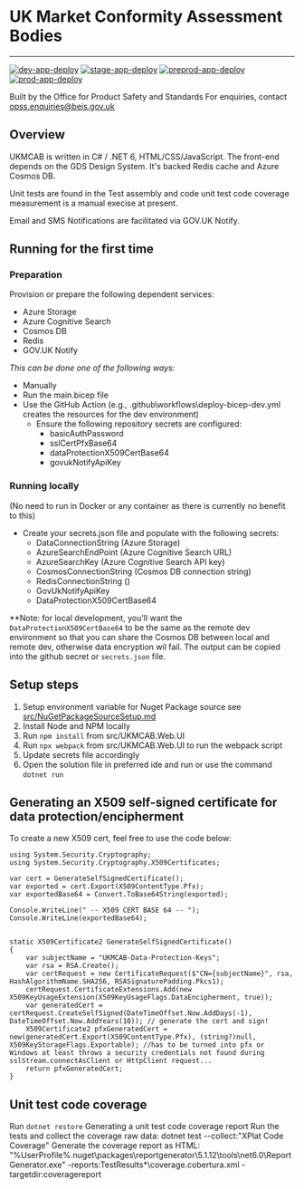 # UK Market Conformity Assessment Bodies
---
[![dev-app-deploy](https://github.com/OfficeForProductSafetyAndStandards/ukmcab/actions/workflows/dev-app-deploy.yml/badge.svg)](https://github.com/OfficeForProductSafetyAndStandards/ukmcab/actions/workflows/dev-app-deploy.yml)
[![stage-app-deploy](https://github.com/OfficeForProductSafetyAndStandards/ukmcab/actions/workflows/stage-app-deploy.yml/badge.svg)](https://github.com/OfficeForProductSafetyAndStandards/ukmcab/actions/workflows/stage-app-deploy.yml)
[![preprod-app-deploy](https://github.com/OfficeForProductSafetyAndStandards/ukmcab/actions/workflows/preprod-app-deploy.yml/badge.svg)](https://github.com/OfficeForProductSafetyAndStandards/ukmcab/actions/workflows/preprod-app-deploy.yml)
[![prod-app-deploy](https://github.com/OfficeForProductSafetyAndStandards/ukmcab/actions/workflows/prod-app-deploy.yml/badge.svg)](https://github.com/OfficeForProductSafetyAndStandards/ukmcab/actions/workflows/prod-app-deploy.yml)

Built by the Office for Product Safety and Standards
For enquiries, contact opss.enquiries@beis.gov.uk

## Overview
UKMCAB is written in C# / .NET 6, HTML/CSS/JavaScript.  The front-end depends on the GDS Design System.
It's backed Redis cache and Azure Cosmos DB.

Unit tests are found in the Test assembly and code unit test code coverage measurement is a manual execise at present. 

Email and SMS Notifications are facilitated via GOV.UK Notify.


## Running for the first time

### Preparation
Provision or prepare the following dependent services:
- Azure Storage
- Azure Cognitive Search
- Cosmos DB
- Redis
- GOV.UK Notify

_This can be done one of the following ways:_
- Manually
- Run the main.bicep file
- Use the GitHub Action (e.g., .github\workflows\deploy-bicep-dev.yml creates the resources for the dev environment)
  - Ensure the following repository secrets are configured:
    - basicAuthPassword
    - sslCertPfxBase64
    - dataProtectionX509CertBase64
    - govukNotifyApiKey


### Running locally 
(No need to run in Docker or any container as there is currently no benefit to this)
- Create your secrets.json file and populate with the following secrets:
  - DataConnectionString (Azure Storage)
  - AzureSearchEndPoint (Azure Cognitive Search URL)
  - AzureSearchKey (Azure Cognitive Search API key)
  - CosmosConnectionString (Cosmos DB connection string)
  - RedisConnectionString ()
  - GovUkNotifyApiKey
  - DataProtectionX509CertBase64
  
**Note: for local development, you'll want the `DataProtectionX509CertBase64` to be the same as the remote dev environment so that you can share the Cosmos DB between local and remote dev, otherwise data encryption wil fail.
The output can be copied into the github secret or `secrets.json` file.

## Setup steps
1. Setup environment variable for Nuget Package source see [src/NuGetPackageSourceSetup.md](https://github.com/OfficeForProductSafetyAndStandards/ukmcab/blob/b772867f448daa8f8eb44a14af47ae5f885debf6/src/NuGetPackageSourceSetup.md)
2. Install Node and NPM locally
3. Run `npm install` from src/UKMCAB.Web.UI
4. Run `npx webpack` from src/UKMCAB.Web.UI to run the webpack script
5. Update secrets file accordingly
6. Open the solution file in preferred ide and run or use the command `dotnet run`

## Generating an X509 self-signed certificate for data protection/encipherment
To create a new X509 cert, feel free to use the code below:
```
using System.Security.Cryptography;
using System.Security.Cryptography.X509Certificates;

var cert = GenerateSelfSignedCertificate();
var exported = cert.Export(X509ContentType.Pfx);
var exportedBase64 = Convert.ToBase64String(exported);

Console.WriteLine(" -- X509 CERT BASE 64 -- ");
Console.WriteLine(exportedBase64);


static X509Certificate2 GenerateSelfSignedCertificate()
{
    var subjectName = "UKMCAB-Data-Protection-Keys";
    var rsa = RSA.Create();
    var certRequest = new CertificateRequest($"CN={subjectName}", rsa, HashAlgorithmName.SHA256, RSASignaturePadding.Pkcs1);
    certRequest.CertificateExtensions.Add(new X509KeyUsageExtension(X509KeyUsageFlags.DataEncipherment, true));
    var generatedCert = certRequest.CreateSelfSigned(DateTimeOffset.Now.AddDays(-1), DateTimeOffset.Now.AddYears(10)); // generate the cert and sign!
    X509Certificate2 pfxGeneratedCert = new(generatedCert.Export(X509ContentType.Pfx), (string?)null, X509KeyStorageFlags.Exportable); //has to be turned into pfx or Windows at least throws a security credentials not found during sslStream.connectAsClient or HttpClient request...
    return pfxGeneratedCert;
}
```


## Unit test code coverage
Run `dotnet restore`
Generating a unit test code coverage report
Run the tests and collect the coverage raw data: dotnet test --collect:"XPlat Code Coverage"
Generate the coverage report as HTML: "%UserProfile%\.nuget\packages\reportgenerator\5.1.12\tools\net6.0\ReportGenerator.exe" -reports:TestResults\*\coverage.cobertura.xml -targetdir:coveragereport



